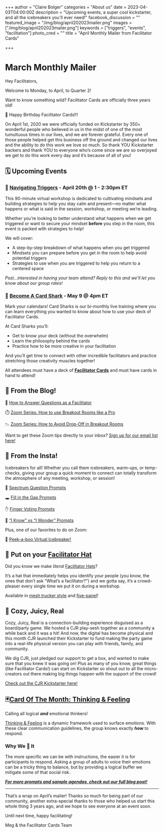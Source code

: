 +++
author = "Claire Bolger"
categories = "About us"
date = 2023-04-03T04:00:00Z
description = "Upcoming events, a super cool kickstarter, and all the icebreakers you'll ever need!"
facebook_discussion = ""
featured_image = "/img/blog/april202023mailer.png"
images = ["/img/blog/april202023mailer.png"]
keywords = ["triggers", "events", "facilitation"]
photo_cred = ""
title = "April Monthly Mailer from Facilitator Cards"

+++
# March Monthly Mailer

Hey Facilitators,

Welcome to Monday, to April, to Quarter 2!

Want to know something wild? Facilitator Cards are officially three years old!

🥳 Happy Birthday Facilitator Cards!!!

On April 1st, 2020 we were officially funded on Kickstarter by 350+ wonderful people who believed in us in the midst of one of the most tumultuous times in our lives, and we are forever grateful. Every one of those people helped get this business off the ground and changed our lives and the ability to do this work we love so much. So thank YOU Kickstarter backers and thank YOU to everyone who’s come since we are so overjoyed we get to do this work every day and it’s because of all of you!

## 🗓 Upcoming Events

### 🚨 [Navigating Triggers](https://lu.ma/fctriggers) - April 20th @ 1 - 2:30pm ET

This 90-minute virtual workshop is dedicated to cultivating mindsets and building strategies to help you stay calm and present—no matter what happens or what is said in the session, workshop, or meeting we’re leading.

Whether you’re looking to better understand what happens when we get triggered or want to secure your mindset **before** you step in the room, this event is packed with strategies to help!

We will cover:

* A step-by-step breakdown of what happens when you get triggered
* Mindsets you can prepare before you get in the room to help avoid potential triggers
* Strategies to use when you are triggered to help you return to a centered space

_Psst…interested in having your team attend? Reply to this and we’ll let you know about our group rates!_

### 🦈 [Become A Card Shark](https://lu.ma/cardsharks) - May 9 @ 4pm ET

Mark your calendars! Card Sharks is our bi-monthly live training where you can learn everything you wanted to know about how to use your deck of Facilitator Cards.

At Card Sharks you’ll:

* Get to know your deck (without the overwhelm)
* Learn the philosophy behind the cards
* Practice how to be more creative in your facilitation

And you’ll get time to connect with other incredible facilitators and practice stretching those creativity muscles together!

All attendees must have a deck of [**Facilitator Cards**](https://shop.facilitator.cards/products/facilitator-cards) and must have cards in hand to attend!

## 📝 **From the Blog!**

🙋 [How to Answer Questions as a Facilitator](https://www.facilitator.cards/blog/how-to-answer-questions/)

⏱️ [Zoom Series: How to use Breakout Rooms like a Pro](https://www.facilitator.cards/blog/zoom-series-how-to-use-breakout-rooms-like-a-pro/)

📉 [Zoom Series: How to Avoid Drop-Off in Breakout Rooms](https://www.facilitator.cards/blog/zoom-series-how-to-avoid-drop-off-in-breakout-rooms/)

Want to get these Zoom tips directly to your inbox? [Sign up for our email list here!](https://facilitatorcards.ck.page/56e2183684)

## **📸 From the Insta!**

Icebreakers for all! Whether you call them icebreakers, warm-ups, or temp-checks, giving your group a quick moment to connect can totally transform the atmosphere of any meeting, workshop, or session!

🌈 [Spectrum Question Prompts](https://www.instagram.com/p/Cdn7mLCL8_V/)

🕳️ [Fill in the Gap Prompts](https://www.instagram.com/p/Ccf086orzw_/)

✋ [Finger Voting Prompts](https://www.instagram.com/p/CdV4TZcrki6/)

💭 [“I Know” vs “I Wonder” Prompts](https://www.instagram.com/p/Ccx87W9rdOq/)

Plus, one of our favorites to do on Zoom:

🫣 [Peek-a-boo Virtual Icebreaker!](https://www.instagram.com/p/CfZMI-rLAGH/)

## 🧢 Put on your [Facilitator Hat](https://shop.facilitator.cards/products/facilitator-hat-5-panel)

Did you know we make _literal_ [Facilitator Hats](https://shop.facilitator.cards/products/facilitator-hat-1)?

It’s a hat that immediately helps you identify your people (you know, the ones that don’t ask “What’s a facilitator?”) and we gotta say, it’s a crowd-pleaser every single time we put it on during a workshop.

Available in [mesh trucker style](https://shop.facilitator.cards/products/facilitator-hat-1) and [five-panel](https://shop.facilitator.cards/products/facilitator-hat-5-panel)!

## 🎲 Cozy, Juicy, Real

Cozy, Juicy, Real is a connection-building experience disguised as a board/party game. We hosted a CJR play-sesh together as a community a while back and it was a hit! And now, the digital has become physical and this month CJR launched their Kickstarter to fund making the party game into a real-life physical version you can play with friends, family, and community.

We dig CJR, just pledged our support to get a box, and wanted to make sure that you knew it was going on! Plus as many of you know, great things (like Facilitator Cards!) can start on Kickstarter so shout out to all the micro-creators out there making big things happen with the support of the crowd!

[Check out the CJR Kickstarter here!](https://www.kickstarter.com/projects/cozy-juicy-real/its-game-time?ref=ksr_email_user_watched_project_launched)

## **🃏**[**Card Of The Month: Thinking & Feeling**](https://www.facilitator.cards/blog/april-card-of-the-month-thinking-feeling/)

Calling all logical **_and_** emotional thinkers!

[Thinking & Feeling](https://www.facilitator.cards/cards/thinking-feeling/) is a dynamic framework used to surface emotions. With these clear communication guidelines, the group knows exactly **_how_** to respond.

### Why We 💙 It

The more specific we can be with instructions, the easier it is for participants to respond. Asking a group of adults to voice their emotions can be a tricky thing to balance, but by providing a logical buffer we mitigate some of that social risk.

[**_For more prompts and sample agendas, check out our full blog post!_**](https://www.facilitator.cards/blog/april-card-of-the-month-thinking-feeling/)

***

That’s a wrap on April’s mailer! Thanks so much for being part of our community, another extra-special thanks to those who helped us start this whole thing 3 years ago, and we hope to see everyone at an event soon.

Until next time, happy facilitating!

Meg & the Facilitator Cards Team